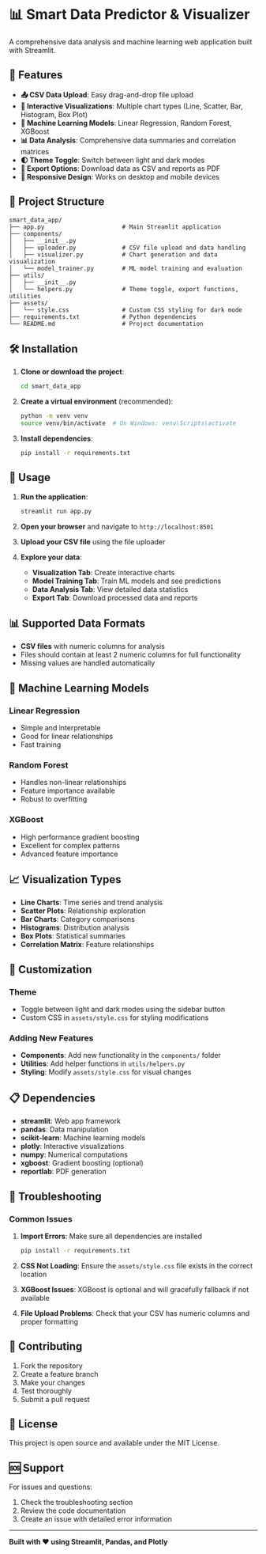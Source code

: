 # 📊 Smart Data Predictor & Visualizer

A comprehensive data analysis and machine learning web application built with Streamlit.

## 🚀 Features

- **📤 CSV Data Upload**: Easy drag-and-drop file upload
- **🎨 Interactive Visualizations**: Multiple chart types (Line, Scatter, Bar, Histogram, Box Plot)
- **🤖 Machine Learning Models**: Linear Regression, Random Forest, XGBoost
- **📊 Data Analysis**: Comprehensive data summaries and correlation matrices
- **🌓 Theme Toggle**: Switch between light and dark modes
- **💾 Export Options**: Download data as CSV and reports as PDF
- **📱 Responsive Design**: Works on desktop and mobile devices

## 📁 Project Structure

```
smart_data_app/
├── app.py                      # Main Streamlit application
├── components/
│   ├── __init__.py
│   ├── uploader.py             # CSV file upload and data handling
│   ├── visualizer.py           # Chart generation and data visualization
│   └── model_trainer.py        # ML model training and evaluation
├── utils/
│   ├── __init__.py
│   └── helpers.py              # Theme toggle, export functions, utilities
├── assets/
│   └── style.css               # Custom CSS styling for dark mode
├── requirements.txt            # Python dependencies
└── README.md                   # Project documentation
```

## 🛠️ Installation

1. **Clone or download the project**:
   ```bash
   cd smart_data_app
   ```

2. **Create a virtual environment** (recommended):
   ```bash
   python -m venv venv
   source venv/bin/activate  # On Windows: venv\Scripts\activate
   ```

3. **Install dependencies**:
   ```bash
   pip install -r requirements.txt
   ```

## 🎯 Usage

1. **Run the application**:
   ```bash
   streamlit run app.py
   ```

2. **Open your browser** and navigate to `http://localhost:8501`

3. **Upload your CSV file** using the file uploader

4. **Explore your data**:
   - **Visualization Tab**: Create interactive charts
   - **Model Training Tab**: Train ML models and see predictions
   - **Data Analysis Tab**: View detailed data statistics
   - **Export Tab**: Download processed data and reports

## 📊 Supported Data Formats

- **CSV files** with numeric columns for analysis
- Files should contain at least 2 numeric columns for full functionality
- Missing values are handled automatically

## 🤖 Machine Learning Models

### Linear Regression
- Simple and interpretable
- Good for linear relationships
- Fast training

### Random Forest
- Handles non-linear relationships
- Feature importance available
- Robust to overfitting

### XGBoost
- High performance gradient boosting
- Excellent for complex patterns
- Advanced feature importance

## 📈 Visualization Types

- **Line Charts**: Time series and trend analysis
- **Scatter Plots**: Relationship exploration
- **Bar Charts**: Category comparisons
- **Histograms**: Distribution analysis
- **Box Plots**: Statistical summaries
- **Correlation Matrix**: Feature relationships

## 🎨 Customization

### Theme
- Toggle between light and dark modes using the sidebar button
- Custom CSS in `assets/style.css` for styling modifications

### Adding New Features
- **Components**: Add new functionality in the `components/` folder
- **Utilities**: Add helper functions in `utils/helpers.py`
- **Styling**: Modify `assets/style.css` for visual changes

## 📋 Dependencies

- **streamlit**: Web app framework
- **pandas**: Data manipulation
- **scikit-learn**: Machine learning models
- **plotly**: Interactive visualizations
- **numpy**: Numerical computations
- **xgboost**: Gradient boosting (optional)
- **reportlab**: PDF generation

## 🐛 Troubleshooting

### Common Issues

1. **Import Errors**: Make sure all dependencies are installed
   ```bash
   pip install -r requirements.txt
   ```

2. **CSS Not Loading**: Ensure the `assets/style.css` file exists in the correct location

3. **XGBoost Issues**: XGBoost is optional and will gracefully fallback if not available

4. **File Upload Problems**: Check that your CSV has numeric columns and proper formatting

## 📝 Contributing

1. Fork the repository
2. Create a feature branch
3. Make your changes
4. Test thoroughly
5. Submit a pull request

## 📄 License

This project is open source and available under the MIT License.

## 🆘 Support

For issues and questions:
1. Check the troubleshooting section
2. Review the code documentation
3. Create an issue with detailed error information

---

**Built with ❤️ using Streamlit, Pandas, and Plotly** 